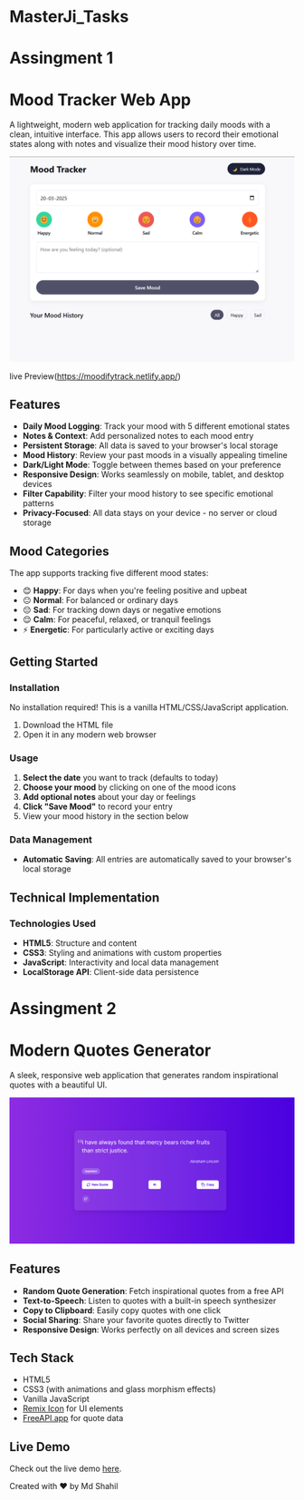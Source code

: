 # MasterJi_Tasks
# Assingment 1
# Mood Tracker Web App

A lightweight, modern web application for tracking daily moods with a clean, intuitive interface. This app allows users to record their emotional states along with notes and visualize their mood history over time.

![Mood Tracker App Screenshot](https://github.com/ShahilMd/MasterJi_Tasks/blob/62196c5244bd7063ebefd2bb42e1a8d8068663fd/Assignment1/src/Screenshot%202025-03-20%20165904.png)

live Preview(https://moodifytrack.netlify.app/)

## Features

- **Daily Mood Logging**: Track your mood with 5 different emotional states
- **Notes & Context**: Add personalized notes to each mood entry
- **Persistent Storage**: All data is saved to your browser's local storage
- **Mood History**: Review your past moods in a visually appealing timeline
- **Dark/Light Mode**: Toggle between themes based on your preference
- **Responsive Design**: Works seamlessly on mobile, tablet, and desktop devices
- **Filter Capability**: Filter your mood history to see specific emotional patterns
- **Privacy-Focused**: All data stays on your device - no server or cloud storage

## Mood Categories

The app supports tracking five different mood states:

- 😊 **Happy**: For days when you're feeling positive and upbeat
- 😐 **Normal**: For balanced or ordinary days
- 😔 **Sad**: For tracking down days or negative emotions
- 😌 **Calm**: For peaceful, relaxed, or tranquil feelings
- ⚡ **Energetic**: For particularly active or exciting days

## Getting Started

### Installation

No installation required! This is a vanilla HTML/CSS/JavaScript application.

1. Download the HTML file
2. Open it in any modern web browser

### Usage

1. **Select the date** you want to track (defaults to today)
2. **Choose your mood** by clicking on one of the mood icons
3. **Add optional notes** about your day or feelings
4. **Click "Save Mood"** to record your entry
5. View your mood history in the section below

### Data Management

- **Automatic Saving**: All entries are automatically saved to your browser's local storage

## Technical Implementation

### Technologies Used

- **HTML5**: Structure and content
- **CSS3**: Styling and animations with custom properties
- **JavaScript**: Interactivity and local data management
- **LocalStorage API**: Client-side data persistence

  
# Assingment 2
# Modern Quotes Generator

A sleek, responsive web application that generates random inspirational quotes with a beautiful UI.

![Modern Quotes Generator Screenshot](https://github.com/ShahilMd/MasterJi_Tasks/blob/93f49ddd31599930766bb452ceb5c1553fbbe99e/Assignment2/Screenshot%202025-03-20%20185050.png)

## Features

- **Random Quote Generation**: Fetch inspirational quotes from a free API
- **Text-to-Speech**: Listen to quotes with a built-in speech synthesizer
- **Copy to Clipboard**: Easily copy quotes with one click
- **Social Sharing**: Share your favorite quotes directly to Twitter
- **Responsive Design**: Works perfectly on all devices and screen sizes

## Tech Stack

- HTML5
- CSS3 (with animations and glass morphism effects)
- Vanilla JavaScript
- [Remix Icon](https://remixicon.com/) for UI elements
- [FreeAPI.app](https://freeapi.app) for quote data


## Live Demo

Check out the live demo [here](https://inspirequote.netlify.app/).


Created with ❤️ by Md Shahil

